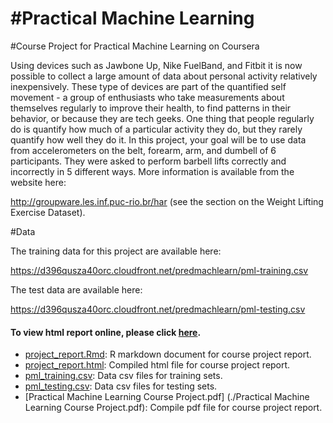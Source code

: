 #Practical Machine Learning
=============================

#Course Project for Practical Machine Learning on Coursera

Using devices such as Jawbone Up, Nike FuelBand, and Fitbit it is now possible to collect a large amount of data about personal activity relatively inexpensively. These type of devices are part of the quantified self movement - a group of enthusiasts who take measurements about themselves regularly to improve their health, to find patterns in their behavior, or because they are tech geeks. One thing that people regularly do is quantify how much of a particular activity they do, but they rarely quantify how well they do it. In this project, your goal will be to use data from accelerometers on the belt, forearm, arm, and dumbell of 6 participants. They were asked to perform barbell lifts correctly and incorrectly in 5 different ways. More information is available from the website here:

http://groupware.les.inf.puc-rio.br/har (see the section on the Weight Lifting Exercise Dataset).

#Data

The training data for this project are available here:

https://d396qusza40orc.cloudfront.net/predmachlearn/pml-training.csv

The test data are available here:

https://d396qusza40orc.cloudfront.net/predmachlearn/pml-testing.csv

#### To view html report online, please click [here](https://github.com/sitinurillah/Practical-Machine-Learning/blob/master/project_report.html).         

* [project_report.Rmd](./project_report.Rmd): R markdown document for course project report.        
* [project_report.html](./project_report.html): Compiled html file for course project report.   
* [pml_training.csv](./pml_training.csv): Data csv files for training sets.        
* [pml_testing.csv](./pml_testing.csv): Data csv files for testing sets.  
* [Practical Machine Learning Course Project.pdf] (./Practical Machine Learning Course Project.pdf): Compile pdf file for course project report. 
